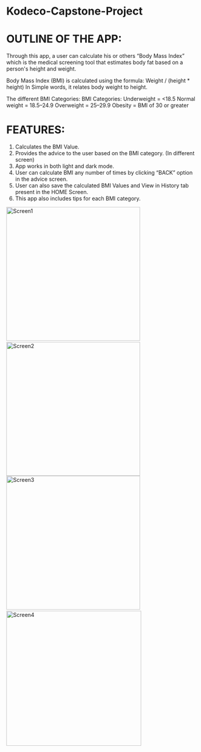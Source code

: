 # Kodeco-Capstone-Project

# OUTLINE OF THE APP: 
Through this app, a user can calculate his or others “Body Mass Index” which is the medical screening tool that estimates body fat based on a person's height and weight.

Body Mass Index (BMI) is calculated using the formula:
                       Weight  / (height * height)
In Simple words, it relates body weight to height.

The different BMI Categories:
BMI Categories:
Underweight = <18.5
Normal weight = 18.5–24.9
Overweight = 25–29.9
Obesity = BMI of 30 or greater

# FEATURES:

1. Calculates the BMI Value.
2. Provides the advice to the user based on the BMI category. (In different screen)
3. App works in both light and dark mode.
4. User can calculate BMI any number of times by clicking “BACK” option in the advice screen.
5. User can also save the calculated BMI Values and View in History tab present in the HOME Screen.
6. This app also includes tips for each BMI category.


<img width="352" alt="Screen1" src="https://github.com/user-attachments/assets/8ea31fec-74ab-43d1-b436-e9034d48402e">
&nbsp;
<img width="352" alt="Screen2" src="https://github.com/user-attachments/assets/e0c4ac83-12d8-4d6c-98d0-fb10dbfbcf0b">
<br>
<img width="352" alt="Screen3" src="https://github.com/user-attachments/assets/27ad6363-02d3-46af-9551-8ceef66f4bc4">
&nbsp;&nbsp;&nbsp;
<img width="355" alt="Screen4" src="https://github.com/user-attachments/assets/ccc74f92-03cf-4d5f-a01a-d583e89d1a8d">
